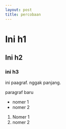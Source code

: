 ```yaml
---
layout: post
title: percobaan
---
```


# Ini h1
## Ini h2
### ini h3

ini paagraf. nggak panjang.

paragraf baru

* nomer 1
* nomer 2

1. Nomer 1
2. nomer 2
